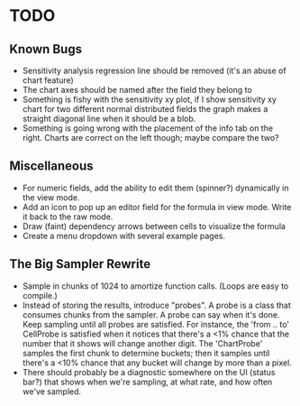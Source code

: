 # TODO

## Known Bugs

- Sensitivity analysis regression line should be removed (it's an abuse of chart feature)
- The chart axes should be named after the field they belong to
- Something is fishy with the sensitivity xy plot, if I show sensitivity xy chart for two different
  normal distributed fields the graph makes a straight diagonal line when it should be a blob.
- Something is going wrong with the placement of the info tab on the right. Charts are correct on the left though;
  maybe compare the two?

## Miscellaneous

- For numeric fields, add the ability to edit them (spinner?) dynamically in the view mode.
- Add an icon to pop up an editor field for the formula in view mode. Write it back to the raw mode.
- Draw (faint) dependency arrows between cells to visualize the formula
- Create a menu dropdown with several example pages.

## The Big Sampler Rewrite

- Sample in chunks of 1024 to amortize function calls. (Loops are easy to compile.)
- Instead of storing the results, introduce "probes". A probe is a class that consumes chunks from the sampler.
  A probe can say when it's done. Keep sampling until all probes are satisfied.
  For instance, the 'from .. to' CellProbe is satisfied when it notices that there's a <1% chance that the
  number that it shows will change another digit.
  The 'ChartProbe' samples the first chunk to determine buckets; then it samples until there's a <10% chance that any
  bucket will change by more than a pixel.
- There should probably be a diagnostic somewhere on the UI (status bar?) that shows when we're sampling,
  at what rate, and how often we've sampled.
